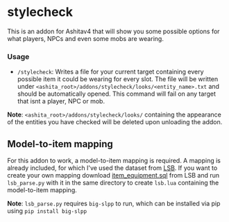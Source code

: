 # stylecheck
This is an addon for Ashitav4 that will show you some possible options for what players, NPCs and even some mobs are wearing.
### Usage
* `/stylecheck`: Writes a file for your current target containing every possible item it could be wearing for every slot.
The file will be written under `<ashita_root>/addons/stylecheck/looks/<entity_name>.txt` and should be automatically opened.
This command will fail on any target that isnt a player, NPC or mob.

**Note**: `<ashita_root>/addons/stylecheck/looks/` containing the appearance of the entities you have checked will be deleted upon unloading the addon.
## Model-to-item mapping
For this addon to work, a model-to-item mapping is required. A mapping is already included, for which I've used the dataset from [LSB](https://github.com/LandSandBoat/server).
If you want to create your own mapping download [item_equipment.sql](https://github.com/LandSandBoat/server/blob/base/sql/item_equipment.sql) from LSB and run `lsb_parse.py` with it in the same directory to create `lsb.lua` containing the model-to-item mapping.

**Note**: `lsb_parse.py` requires `big-slpp` to run, which can be installed via pip using `pip install big-slpp`
